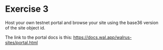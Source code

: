 # Exercise 3

Host your own testnet portal and browse your site using the base36 version of the site object id.

The link to the portal docs is this: https://docs.wal.app/walrus-sites/portal.html
